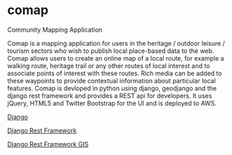 # comap
Community Mapping Application

Comap is a mapping application for users in the heritage / outdoor leisure / tourism sectors who wish to publish local
place-based data to the web. Comap allows users to create an online map of a local route, for example a walking route, 
heritage trail or any other routes of local interest and to associate points of interest with these routes. Rich
media can be added to these waypoints to provide contextual information about particular local features. Comap is 
devloped in python using django, geodjango and the django rest framework and provides a REST api for developers. It uses jQuery, HTML5 and Twitter Bootstrap for the UI and is deployed to AWS.

[Django](https://github.com/django/django)

[Django Rest Framework](https://github.com/tomchristie/django-rest-framework)

[Django Rest Framework GIS](https://github.com/djangonauts/django-rest-framework-gis)
